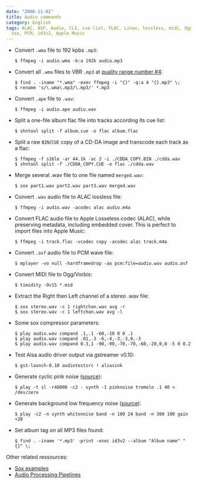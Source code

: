```yaml
---
date: "2006-11-01"
title: Audio commands
category: English
tags: ALAC, ASF, Audio, CLI, cue-list, FLAC, Linux, lossless, midi, Ogg, shntool,
  sox, PCM, id3v2, Apple Music
---
```


- Convert `.wma` file to 192 kpbs `.mp3`:

  ```shell-session
  $ ffmpeg -i audio.wma -b:a 192k audio.mp3
  ```

- Convert all `.wma` files to VBR `.mp3` at [quality range number
  #4](https://trac.ffmpeg.org/wiki/Encode/MP3#VBREncoding):

  ```shell-session
  $ find . -iname "*.wma" -exec ffmpeg -i "{}" -q:a 4 "{}.mp3" \;
  $ rename 's/\.wma\.mp3/\.mp3/' *.mp3
  ```

- Convert `.ape` file to `.wav`:

  ```shell-session
  $ ffmpeg -i audio.ape audio.wav
  ```

- Split a one-file album flac file into tracks according its cue list:

  ```shell-session
  $ shntool split -f album.cue -o flac album.flac
  ```

- Split a raw `BIN`/`CUE` copy of a CD-DA image and transcode each track as a flac:

  ```shell-session
  $ ffmpeg -f s16le -ar 44.1k -ac 2 -i ./CDDA_COPY.BIN ./cdda.wav
  $ shntool split -f ./CDDA_COPY.CUE -o flac ./cdda.wav
  ```

- Merge several .wav file to one file named `merged.wav`:

  ```shell-session
  $ sox part1.wav part2.wav part3.wav merged.wav
  ```

- Convert `.wav` audio file to ALAC lossless file:

  ```shell-session
  $ ffmpeg -i audio.wav -acodec alac audio.m4a
  ```

- Convert FLAC audio file to Apple Losseless codec (ALAC), while preserving metadata, including embedded cover. This is perfect to import files into Apple Music:

  ```shell-session
  $ ffmpeg -i track.flac -vcodec copy -acodec alac track.m4a
  ```

- Convert `.asf` audio file to PCM wave file:

  ```shell-session
  $ mplayer -vo null -hardframedrop -ao pcm:file=audio.wav audio.asf
  ```

- Convert MIDI file to Ogg/Vorbis:

  ```shell-session
  $ timidity -Ov1S *.mid
  ```

- Extract the Right then Left channel of a stereo .wav file:

  ```shell-session
  $ sox stereo.wav -c 1 rightchan.wav avg -r
  $ sox stereo.wav -c 1 leftchan.wav avg -l
  ```

- Some sox compressor parameters:

  ```shell-session
  $ play audio.wav compand .1,.1 -60,-10 0 0 .1
  $ play audio.wav compand .01,.3 -6,-4,-3,-3,0,-3
  $ play audio.wav compand 0.3,1 -90,-90,-70,-70,-60,-20,0,0 -5 0 0.2
  ```

- Test Alsa audio driver output via gstreamer v0.10:

  ```shell-session
  $ gst-launch-0.10 audiotestsrc ! alsasink
  ```

- Generate cyclic pink noise ([source](https://news.ycombinator.com/item?id=3547169)):

  ```shell-session
  $ play -t sl -r48000 -c2 - synth -1 pinknoise tremolo .1 40 <  /dev/zero
  ```

- Generate background low frequency noise ([source](https://news.ycombinator.com/item?id=3547169)):

  ```shell-session
  $ play -c2 -n synth whitenoise band -n 100 24 band -n 300 100 gain +20
  ```

- Set album tag on all MP3 files found:

  ```shell-session
  $ find . -iname '*.mp3' -print -exec id3v2 --album "Album name" "{}" \;
  ```

Other related ressources:

- [Sox examples](https://linuxcommand.org/man_pages/soxexam1.html)
- [Audio Processing
  Pipelines](https://web.archive.org/web/20140325123348/https://linuxgazette.net/issue73/chung.html)

